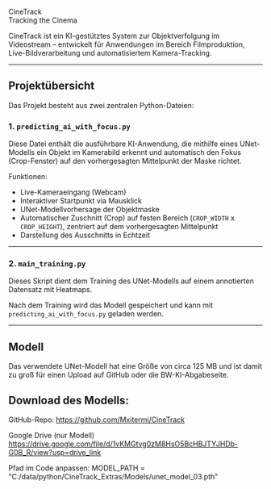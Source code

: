 CineTrack  
Tracking the Cinema

CineTrack ist ein KI-gestütztes System zur Objektverfolgung im Videostream – entwickelt für Anwendungen im Bereich Filmproduktion, Live-Bildverarbeitung und automatisiertem Kamera-Tracking.

---

## Projektübersicht

Das Projekt besteht aus zwei zentralen Python-Dateien:

### 1. `predicting_ai_with_focus.py`
Diese Datei enthält die ausführbare KI-Anwendung, die mithilfe eines UNet-Modells ein Objekt im Kamerabild erkennt und automatisch den Fokus (Crop-Fenster) auf den vorhergesagten Mittelpunkt der Maske richtet.

Funktionen:
- Live-Kameraeingang (Webcam)
- Interaktiver Startpunkt via Mausklick
- UNet-Modellvorhersage der Objektmaske
- Automatischer Zuschnitt (Crop) auf festen Bereich (`CROP_WIDTH` x `CROP_HEIGHT`), zentriert auf dem vorhergesagten Mittelpunkt
- Darstellung des Ausschnitts in Echtzeit

---

### 2. `main_training.py`
Dieses Skript dient dem Training des UNet-Modells auf einem annotierten Datensatz mit Heatmaps.

Nach dem Training wird das Modell gespeichert und kann mit `predicting_ai_with_focus.py` geladen werden.

---

## Modell

Das verwendete UNet-Modell hat eine Größe von circa 125 MB und ist damit zu groß für einen Upload auf GitHub oder die BW-KI-Abgabeseite.

## Download des Modells:  

GitHub-Repo:
https://github.com/Mxitermi/CineTrack

Google Drive (nur Modell)
https://drive.google.com/file/d/1vKMGtvg0zM8HsO5BcHBJTYJHDb-G0B_R/view?usp=drive_link

Pfad im Code anpassen:
MODEL_PATH = "C:/data/python/CineTrack_Extras/Models/unet_model_03.pth"
